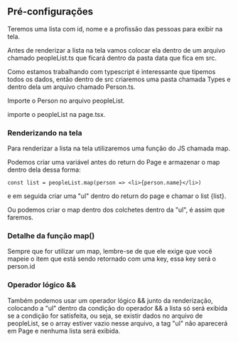 ## Pré-configurações

Teremos uma lista com id, nome e a profissão das pessoas para exibir na tela.

Antes de renderizar a lista na tela vamos colocar ela dentro de um arquivo chamado peopleList.ts que ficará dentro da pasta data que fica em src.

Como estamos trabalhando com typescript é interessante que tipemos todos os dados, então dentro de src criaremos uma pasta chamada Types e dentro dela um arquivo chamado Person.ts.

Importe o Person no arquivo peopleList.

importe o peopleList na page.tsx.

### Renderizando na tela

Para renderizar a lista na tela utilizaremos uma função do JS chamada map.

Podemos criar uma variável antes do return do Page e armazenar o map dentro dela dessa forma:

```
const list = peopleList.map(person => <li>{person.name}</li>)
```

e em seguida criar uma "ul" dentro do return do page e chamar o list {list}.

Ou podemos criar o map dentro dos colchetes dentro da "ul", é assim que faremos.

### Detalhe da função map()

Sempre que for utilizar um map, lembre-se de que ele exige que você mapeie o item que está sendo retornado com uma key, essa key será o person.id

### Operador lógico &&

Também podemos usar um operador lógico && junto da renderização, colocando a "ul" dentro da condição do operador && a lista só será exibida se a condição for satisfeita, ou seja, se existir dados no arquivo de peopleList, se o array estiver vazio nesse arquivo, a tag "ul" não aparecerá em Page e nenhuma lista será exibida.
